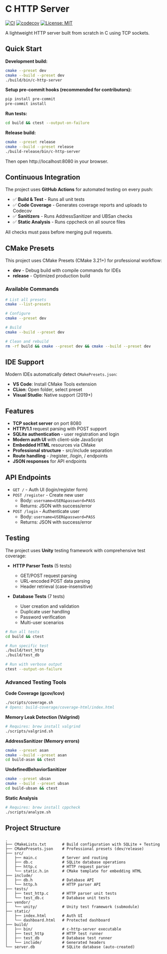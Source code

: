 # C HTTP Server

[![CI](https://github.com/pavliha/c-http-server/workflows/CI/badge.svg)](https://github.com/pavliha/c-http-server/actions)
[![codecov](https://codecov.io/gh/pavliha/c-http-server/branch/master/graph/badge.svg)](https://codecov.io/gh/pavliha/c-http-server)
[![License: MIT](https://img.shields.io/badge/License-MIT-yellow.svg)](https://opensource.org/licenses/MIT)

A lightweight HTTP server built from scratch in C using TCP sockets.

## Quick Start

**Development build:**
```bash
cmake --preset dev
cmake --build --preset dev
./build/bin/c-http-server
```

**Setup pre-commit hooks (recommended for contributors):**
```bash
pip install pre-commit
pre-commit install
```

**Run tests:**
```bash
cd build && ctest --output-on-failure
```

**Release build:**
```bash
cmake --preset release
cmake --build --preset release
./build-release/bin/c-http-server
```

Then open http://localhost:8080 in your browser.

## Continuous Integration

The project uses **GitHub Actions** for automated testing on every push:

- ✅ **Build & Test** - Runs all unit tests
- ✅ **Code Coverage** - Generates coverage reports and uploads to Codecov
- ✅ **Sanitizers** - Runs AddressSanitizer and UBSan checks
- ✅ **Static Analysis** - Runs cppcheck on all source files

All checks must pass before merging pull requests.

## CMake Presets

This project uses CMake Presets (CMake 3.21+) for professional workflow:

- **dev** - Debug build with compile commands for IDEs
- **release** - Optimized production build

### Available Commands

```bash
# List all presets
cmake --list-presets

# Configure
cmake --preset dev

# Build
cmake --build --preset dev

# Clean and rebuild
rm -rf build && cmake --preset dev && cmake --build --preset dev
```

## IDE Support

Modern IDEs automatically detect `CMakePresets.json`:

- **VS Code**: Install CMake Tools extension
- **CLion**: Open folder, select preset
- **Visual Studio**: Native support (2019+)

## Features

- **TCP socket server** on port 8080
- **HTTP/1.1** request parsing with POST support
- **SQLite authentication** - user registration and login
- **Modern auth UI** with client-side JavaScript
- **Embedded HTML** resources via CMake
- **Professional structure** - src/include separation
- **Route handling** - /register, /login, / endpoints
- **JSON responses** for API endpoints

## API Endpoints

- `GET /` - Auth UI (login/register form)
- `POST /register` - Create new user
  - Body: `username=USER&password=PASS`
  - Returns: JSON with success/error
- `POST /login` - Authenticate user
  - Body: `username=USER&password=PASS`
  - Returns: JSON with success/error

## Testing

The project uses **Unity** testing framework with comprehensive test coverage:

- **HTTP Parser Tests** (5 tests)
  - GET/POST request parsing
  - URL-encoded POST data parsing
  - Header retrieval (case-insensitive)

- **Database Tests** (7 tests)
  - User creation and validation
  - Duplicate user handling
  - Password verification
  - Multi-user scenarios

```bash
# Run all tests
cd build && ctest

# Run specific test
./build/test_http
./build/test_db

# Run with verbose output
ctest --output-on-failure
```

### Advanced Testing Tools

**Code Coverage (gcov/lcov)**
```bash
./scripts/coverage.sh
# Opens: build-coverage/coverage-html/index.html
```

**Memory Leak Detection (Valgrind)**
```bash
# Requires: brew install valgrind
./scripts/valgrind.sh
```

**AddressSanitizer (Memory errors)**
```bash
cmake --preset asan
cmake --build --preset asan
cd build-asan && ctest
```

**UndefinedBehaviorSanitizer**
```bash
cmake --preset ubsan
cmake --build --preset ubsan
cd build-ubsan && ctest
```

**Static Analysis**
```bash
# Requires: brew install cppcheck
./scripts/analyze.sh
```

## Project Structure

```
.
├── CMakeLists.txt       # Build configuration with SQLite + Testing
├── CMakePresets.json    # Professional presets (dev/release)
├── src/
│   ├── main.c           # Server and routing
│   ├── db.c             # SQLite database operations
│   ├── http.c           # HTTP request parser
│   └── static.h.in      # CMake template for embedding HTML
├── include/
│   ├── db.h             # Database API
│   └── http.h           # HTTP parser API
├── tests/
│   ├── test_http.c      # HTTP parser unit tests
│   └── test_db.c        # Database unit tests
├── vendor/
│   └── unity/           # Unity test framework (submodule)
├── static/
│   ├── index.html       # Auth UI
│   └── dashboard.html   # Protected dashboard
├── build/
│   ├── bin/             # c-http-server executable
│   ├── test_http        # HTTP test runner
│   ├── test_db          # Database test runner
│   └── include/         # Generated headers
└── server.db            # SQLite database (auto-created)
```
